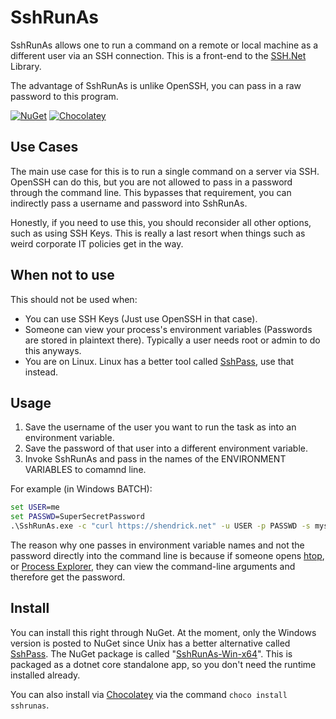 SshRunAs
===============
SshRunAs allows one to run a command on a remote or local machine as a different user via an SSH connection.  This is a front-end to the [SSH.Net](https://github.com/sshnet/SSH.NET) Library.

The advantage of SshRunAs is unlike OpenSSH, you can pass in a raw password to this program.

[![NuGet](https://img.shields.io/nuget/v/SshRunAs-Win-x64.svg)](https://www.nuget.org/packages/SshRunAs-Win-x64/)
[![Chocolatey](https://img.shields.io/chocolatey/v/sshrunas.svg)](https://chocolatey.org/packages/sshrunas/)

Use Cases
-----
The main use case for this is to run a single command on a server via SSH.  OpenSSH can do this, but you are not allowed to pass in a password through the command line.  This bypasses that requirement, you can indirectly pass a username and password into SshRunAs.  

Honestly, if you need to use this, you should reconsider all other options, such as using SSH Keys.  This is really a last resort when things such as weird corporate IT policies get in the way.

When not to use
-----
This should not be used when:
 * You can use SSH Keys (Just use OpenSSH in that case).
 * Someone can view your process's environment variables (Passwords are stored in plaintext there).  Typically a user needs root or admin to do this anyways.
 * You are on Linux.  Linux has a better tool called [SshPass](https://linux.die.net/man/1/sshpass), use that instead.

Usage
-----
1. Save the username of the user you want to run the task as into an environment variable.
2. Save the password of that user into a different environment variable.
3. Invoke SshRunAs and pass in the names of the ENVIRONMENT VARIABLES to comamnd line.

For example (in Windows BATCH):

```bat
set USER=me
set PASSWD=SuperSecretPassword
.\SshRunAs.exe -c "curl https://shendrick.net" -u USER -p PASSWD -s myserver.local
```

The reason why one passes in environment variable names and not the password directly into the command line is because if someone opens [htop](https://hisham.hm/htop/), or [Process Explorer](https://docs.microsoft.com/en-us/sysinternals/downloads/process-explorer), they can view the command-line arguments and therefore get the password.

Install
-----
You can install this right through NuGet.  At the moment, only the Windows version is posted to NuGet since Unix has a better alternative called [SshPass](https://linux.die.net/man/1/sshpass).  The NuGet package is called "[SshRunAs-Win-x64](https://www.nuget.org/packages/SshRunAs-Win-x64/)".  This is packaged as a dotnet core standalone app, so you don't need the runtime installed already.

You can also install via [Chocolatey](https://chocolatey.org/packages/sshrunas) via the command ```choco install sshrunas```.
